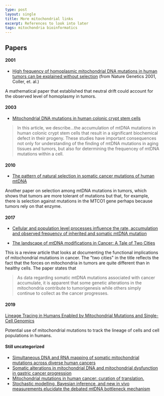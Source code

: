 ```yaml
---
type: post
layout: single
title: More mitochondrial links
excerpt: References to look into later
tags: mitochondria bioinformatics
---
```


## Papers


#### 2001

- [High frequency of homoplasmic mitochondrial DNA mutations in human tumors can be explained without selection](https://www.nature.com/articles/ng0601_147) (from Nature Genetics 2001, Coller, et. al.)

A mathematical paper that established that neutral drift could account for the observed level of homoplasmy in tumors.



#### 2003

- [Mitochondrial DNA mutations in human colonic crypt stem cells](https://www.jci.org/articles/view/19435)

> In this article, we describe...the accumulation of mtDNA mutations in human colonic crypt stem cells that result in
> a significant biochemical defect in their progeny.  These studies have important consequences not only for understanding of the
> finding of mtDNA mutations in aging tissues and tumors, but also for determining the frequencey of mtDNA mutations within a cell.

#### 2010

- [The pattern of natural selection in somatic cancer mutations of human mtDNA](https://www.ncbi.nlm.nih.gov/pubmed/20613764/)

Another paper on selection among mtDNA mutations in tumors, which shows that tumors are more tolerant of mutations but that,
for example, there is selection against mutations in the MTCO1 gene perhaps because tumors rely on that enzyme.


#### 2017

- [Cellular and population level processes influence the rate, accumulation and observed frequency of inherited and somatic mtDNA mutation](https://academic.oup.com/mutage/article/32/3/323/3069111)

- [The landscape of mtDNA modifications in Cancer: A Tale of Two Cities](https://www.ncbi.nlm.nih.gov/pmc/articles/PMC5673620/)

This is a review article that looks at documenting the functional implications of mitochondrial mutations in cancer.
The "two cities" in the title reflects the fact that the forces on mitochondria in tumors are quite different than in healthy cells.
The paper states that

> As data regarding somatic mtDNA mutations associated with cancer accumulate,
> it is apparent that some genetic alterations in the mitochondria contribute to tumorigenesis
> while others simply continue to collect as the cancer progresses.


#### 2019

[Lineage Tracing in Humans Enabled by Mitochondrial Mutations and Single-Cell Genomics](https://www.cell.com/cell/pdf/S0092-8674%2819%2930055-8.pdf)

Potential use of mitochondrial mutations to track the lineage of cells and cell populations in humans.


#### Still uncategorized


- [Simultaneous DNA and RNA mapping of somatic mitochondrial mutations across diverse human cancers](https://www.ncbi.nlm.nih.gov/pubmed/26125550)
- [Somatic alterations in mitochondrial DNA and mitochondrial dysfunction in gastric cancer progression](https://www.ncbi.nlm.nih.gov/pubmed/24744584/)
- [Mitochondrial mutations in human cancer: curation of translation.](https://www.ncbi.nlm.nih.gov/pubmed/28873329)
- [Stochastic modelling, Bayesian inference, and new in vivo measurements elucidate the debated mtDNA bottleneck mechanism](https://www.ncbi.nlm.nih.gov/pmc/articles/PMC4486817/)
